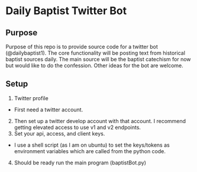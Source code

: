 # Daily Baptist Twitter Bot
## Purpose
Purpose of this repo is to provide source code for a twitter bot (@dailybaptist1). The core functionality will be posting text from  historical baptist sources
daily. The main source will be the baptist catechism for now but would like to do the confession. Other ideas for the bot are welcome.

## Setup
 1. Twitter profile
  - First need a twitter account.
 2. Then set up a twitter develop account with that account. I recommend getting elevated access to use v1 and v2 endpoints.
 3. Set your api, access, and client keys.
  - I use a shell script (as I am on ubuntu) to set the keys/tokens as environment variables which are called from the python code.
 4. Should be ready run the main program (baptistBot.py)
